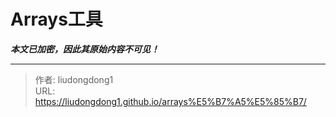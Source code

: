 # Arrays工具

***本文已加密，因此其原始内容不可见！***

---

> 作者: liudongdong1  
> URL: https://liudongdong1.github.io/arrays%E5%B7%A5%E5%85%B7/  


